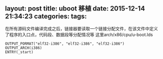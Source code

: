 layout: post
title: uboot 移植
date: 2015-12-14 21:34:23
categories:
tags:
---

在所有源码文件编译完成之后，链接器要读取一个链接分配文件，在该文件中定义了程序的入口点，代码段、数据段等分配情况等
这里arch/x86/cpu/u-boot.lds

    OUTPUT_PORMAT("elf32-i386", "elf32-i386", "elf32-i386")
    OUTPUT_ARCH(i386)
    ENTRY(_start)


